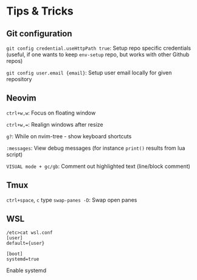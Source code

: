 # Tips & Tricks

## Git configuration

`git config credential.useHttpPath true`:
Setup repo specific credentials (useful, if one wants to keep `env-setup` repo, but works with other Github repos)

`git config user.email {email}`:
Setup user email locally for given repository

## Neovim

`ctrl+w,w`:
Focus on floating window

`ctrl+w,=`:
Realign windows after resize

`g?`:
While on nvim-tree - show keyboard shortcuts

`:messages`:
View debug messages (for instance `print()` results from lua script)

`VISUAL mode + gc/gb`:
Comment out highlighted text (line/block comment)

## Tmux

`ctrl+space`, `c` type `swap-panes -D`:
Swap open panes

## WSL

```
/etc>cat wsl.conf
[user]
default={user}

[boot]
systemd=true
```
Enable systemd
